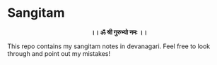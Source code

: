 # Sangitam
<p align="center">
  <b>।। ॐ श्री गुरुभ्यो नमः ।।</b>
</p>
This repo contains my sangitam notes in devanagari. Feel free to look through and point out my mistakes!
